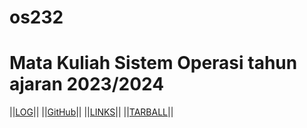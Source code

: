 # os232
# Mata Kuliah Sistem Operasi tahun ajaran 2023/2024

||[LOG](TXT/mylog.txt)|| ||[GitHub](https://github.com/syifakaffa/os232/)|| ||[LINKS](links.md)|| ||[TARBALL](https://os.vlsm.org/Log/syifakaffa.tar.bz2.txt)||
